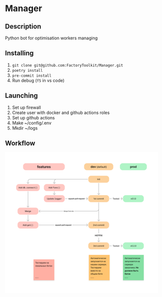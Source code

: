 # Manager
## Description
Python bot for optimisation workers managing

## Installing
1. `git clone git@github.com:FactoryToolkit/Manager.git`
2. `poetry install`
3. `pre-commit install`
4. Run debug (`f5` in vs code)
## Launching
1. Set up firewall
2. Create user with docker and github actions roles
3. Set up github actions
4. Make ~/config/.env
5. Mkdir ~/logs

## Workflow
![workflow](./docs/images/workflow.png)
